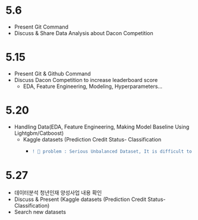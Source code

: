 # 5.6
* Present Git Command 
* Discuss & Share Data Analysis about Dacon Competition

# 5.15
* Present Git & Github Command
* Discuss Dacon Competition to increase leaderboard score
  * EDA, Feature Engineering, Modeling, Hyperparameters...

# 5.20
* Handling Data(EDA, Feature Engineering, Making Model Baseline Using Lightgbm/Catboost) 
  * Kaggle datasets (Prediction Credit Status- Classification 
    * ```diff
      ! 🥶 problem : Serious Unbalanced Dataset, It is difficult to define good and bad users for redemption. ```

# 5.27
* 데이터분석 청년인재 양성사업 내용 확인
* Discuss & Present (Kaggle datasets (Prediction Credit Status- Classification)
* Search new datasets
